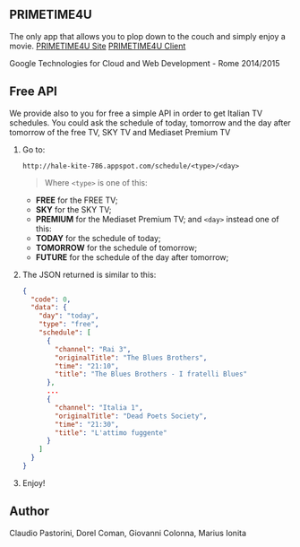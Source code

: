 ## PRIMETIME4U

The only app that allows you to plop down to the couch and simply enjoy a movie.
[PRIMETIME4U Site](http://hale-kite-786.appspot.com/)
[PRIMETIME4U Client](https://github.com/PRIMETIME4U/PRIMETIME4U-client)

Google Technologies for Cloud and Web Development - Rome 2014/2015

## Free API
We provide also to you for free a simple API in order to get Italian TV schedules. You could ask the schedule of today, tomorrow and the day after tomorrow of the free TV, SKY TV and Mediaset Premium TV

1. Go to:

   ```
   http://hale-kite-786.appspot.com/schedule/<type>/<day>
   ```
   >Where ```<type>``` is one of this:
      * **FREE** for the FREE TV;
      * **SKY** for the SKY TV;
      * **PREMIUM** for the Mediaset Premium TV;
      and ```<day>``` instead one of this:
      * **TODAY** for the schedule of today;
      * **TOMORROW** for the schedule of tomorrow;
      * **FUTURE** for the schedule of the day after tomorrow;
      
2. The JSON returned is similar to this:

   ```json
   {
     "code": 0, 
     "data": {
       "day": "today", 
       "type": "free",
       "schedule": [
         {
           "channel": "Rai 3", 
           "originalTitle": "The Blues Brothers", 
           "time": "21:10", 
           "title": "The Blues Brothers - I fratelli Blues"
         },
         ...
         {
           "channel": "Italia 1", 
           "originalTitle": "Dead Poets Society", 
           "time": "21:30", 
           "title": "L'attimo fuggente"
         }
       ]
     }
   }   
   ```
   
3. Enjoy!

## Author
Claudio Pastorini, Dorel Coman, Giovanni Colonna, Marius Ionita
